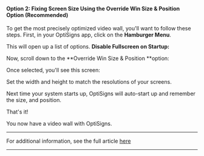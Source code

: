 #### Option 2: Fixing Screen Size Using the Override Win Size & Position Option (Recommended)

To get the most precisely optimized video wall, you'll want to follow these steps. First, in your OptiSigns app, click on the **Hamburger Menu**.



This will open up a list of options. **Disable Fullscreen on Startup:**



Now, scroll down to the **Override Win Size & Position **option:



Once selected, you'll see this screen:



Set the width and height to match the resolutions of your screens.

Next time your system starts up, OptiSigns will auto-start up and remember the size, and position.

That's it!

You now have a video wall with OptiSigns.

* * *

For additional information, see the full article [here](https://support.optisigns.com/hc/en-us/articles/33382537925267)

---
